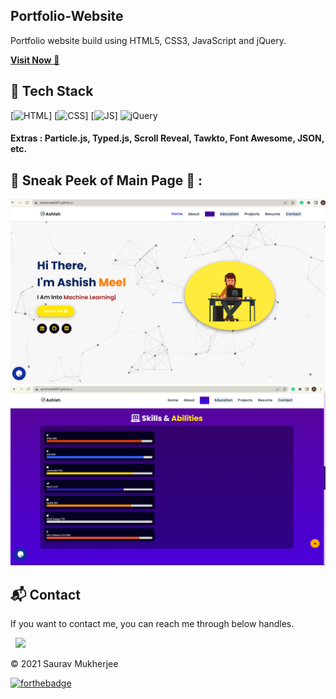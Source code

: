 ## Portfolio-Website
Portfolio website build using HTML5, CSS3, JavaScript and jQuery.

<a href="http://127.0.0.1:5501/Portfolio-Ashish-Meel/index.html" target="_blank">**Visit Now** 🚀</a>


## 📌 Tech Stack
[![HTML](https://img.shields.io/badge/html5%20-%23E34F26.svg?&style=for-the-badge&logo=html5&logoColor=white)]
[![CSS](https://img.shields.io/badge/css3%20-%231572B6.svg?&style=for-the-badge&logo=css3&logoColor=white)]
[![JS](https://img.shields.io/badge/javascript%20-%23323330.svg?&style=for-the-badge&logo=javascript&logoColor=%23F7DF1E)]
<img alt="jQuery" src="https://img.shields.io/badge/jquery-%230769AD.svg?style=for-the-badge&logo=jquery&logoColor=white"/>

#### Extras : Particle.js, Typed.js, Scroll Reveal, Tawkto, Font Awesome, JSON, etc.

## 📌 Sneak Peek of Main Page 🙈 :
![mockup720](https://github.com/Ashishmeel007/Ashishmeel007.github.io/blob/main/assests/images/Ashishmeel-portfolio.png)
![skillsmockup](https://github.com/Ashishmeel007/Ashishmeel007.github.io/blob/main/assests/images/Screenshot%20(600).png)


<h2>📬 Contact</h2>

If you want to contact me, you can reach me through below handles.

&nbsp;&nbsp;<a href="https://www.linkedin.com/in/sauravmukherjee44/"><img src="https://www.felberpr.com/wp-content/uploads/linkedin-logo.png" width="30"></img></a>

© 2021 Saurav Mukherjee


[![forthebadge](https://forthebadge.com/images/badges/built-with-love.svg)](https://forthebadge.com)
